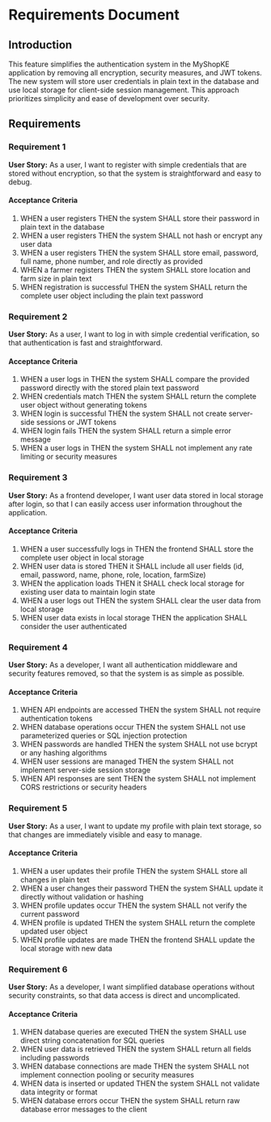 # Requirements Document

## Introduction

This feature simplifies the authentication system in the MyShopKE application by removing all encryption, security measures, and JWT tokens. The new system will store user credentials in plain text in the database and use local storage for client-side session management. This approach prioritizes simplicity and ease of development over security.

## Requirements

### Requirement 1

**User Story:** As a user, I want to register with simple credentials that are stored without encryption, so that the system is straightforward and easy to debug.

#### Acceptance Criteria

1. WHEN a user registers THEN the system SHALL store their password in plain text in the database
2. WHEN a user registers THEN the system SHALL not hash or encrypt any user data
3. WHEN a user registers THEN the system SHALL store email, password, full name, phone number, and role directly as provided
4. WHEN a farmer registers THEN the system SHALL store location and farm size in plain text
5. WHEN registration is successful THEN the system SHALL return the complete user object including the plain text password

### Requirement 2

**User Story:** As a user, I want to log in with simple credential verification, so that authentication is fast and straightforward.

#### Acceptance Criteria

1. WHEN a user logs in THEN the system SHALL compare the provided password directly with the stored plain text password
2. WHEN credentials match THEN the system SHALL return the complete user object without generating tokens
3. WHEN login is successful THEN the system SHALL not create server-side sessions or JWT tokens
4. WHEN login fails THEN the system SHALL return a simple error message
5. WHEN a user logs in THEN the system SHALL not implement any rate limiting or security measures

### Requirement 3

**User Story:** As a frontend developer, I want user data stored in local storage after login, so that I can easily access user information throughout the application.

#### Acceptance Criteria

1. WHEN a user successfully logs in THEN the frontend SHALL store the complete user object in local storage
2. WHEN user data is stored THEN it SHALL include all user fields (id, email, password, name, phone, role, location, farmSize)
3. WHEN the application loads THEN it SHALL check local storage for existing user data to maintain login state
4. WHEN a user logs out THEN the system SHALL clear the user data from local storage
5. WHEN user data exists in local storage THEN the application SHALL consider the user authenticated

### Requirement 4

**User Story:** As a developer, I want all authentication middleware and security features removed, so that the system is as simple as possible.

#### Acceptance Criteria

1. WHEN API endpoints are accessed THEN the system SHALL not require authentication tokens
2. WHEN database operations occur THEN the system SHALL not use parameterized queries or SQL injection protection
3. WHEN passwords are handled THEN the system SHALL not use bcrypt or any hashing algorithms
4. WHEN user sessions are managed THEN the system SHALL not implement server-side session storage
5. WHEN API responses are sent THEN the system SHALL not implement CORS restrictions or security headers

### Requirement 5

**User Story:** As a user, I want to update my profile with plain text storage, so that changes are immediately visible and easy to manage.

#### Acceptance Criteria

1. WHEN a user updates their profile THEN the system SHALL store all changes in plain text
2. WHEN a user changes their password THEN the system SHALL update it directly without validation or hashing
3. WHEN profile updates occur THEN the system SHALL not verify the current password
4. WHEN profile is updated THEN the system SHALL return the complete updated user object
5. WHEN profile updates are made THEN the frontend SHALL update the local storage with new data

### Requirement 6

**User Story:** As a developer, I want simplified database operations without security constraints, so that data access is direct and uncomplicated.

#### Acceptance Criteria

1. WHEN database queries are executed THEN the system SHALL use direct string concatenation for SQL queries
2. WHEN user data is retrieved THEN the system SHALL return all fields including passwords
3. WHEN database connections are made THEN the system SHALL not implement connection pooling or security measures
4. WHEN data is inserted or updated THEN the system SHALL not validate data integrity or format
5. WHEN database errors occur THEN the system SHALL return raw database error messages to the client
